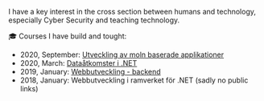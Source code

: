 I have a key interest in the cross section between humans and technology, especially Cyber Security and teaching technology.

:mortar_board: Courses I have build and tought:

- 2020, September: [Utveckling av moln baserade applikationer](https://pgbsnh19.github.io/molnapplikationer/)
- 2020, March: [Dataåtkomster i .NET](https://pgbsnh19.github.io/dataatkomst/)
- 2019, January: [Webbutveckling - backend](https://pgbfdh18.github.io/webbutveckling-backend/)
- 2018, January: Webbutveckling i ramverket för .NET (sadly no public links)

<!--
**skjohansen/skjohansen** is a ✨ _special_ ✨ repository because its `README.md` (this file) appears on your GitHub profile.

Here are some ideas to get you started:

- 🔭 I’m currently working on ...
- 🌱 I’m currently learning ...
- 👯 I’m looking to collaborate on ...
- 🤔 I’m looking for help with ...
- 💬 Ask me about ...
- 📫 How to reach me: ...
- 😄 Pronouns: ...
- ⚡ Fun fact: ...
-->
